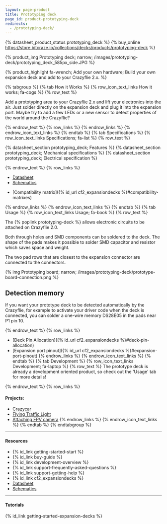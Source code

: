```yaml
---
layout: page-product
title: Prototyping deck
page_id: product-prototyping-deck
redirects:
  - /prototyping-deck/
---
```


{% datasheet_product_status prototyping_deck %}
{% buy_online https://store.bitcraze.io/collections/decks/products/prototyping-deck %}

{% product_img Prototyping deck; narrow;
/images/prototyping-deck/prototyping_deck_585px_side.JPG
%}

{% product_highlight
fa-wrench;
Add your own hardware;
Build your own expansion deck and add to your Crazyflie 2.x.
%}

{% tabgroup %}
{% tab How it Works %}
{% row_icon_text_links How it works; fa-cogs %}
{% row_text %}

Add a prototyping area to your Crazyflie 2.x and lift your electronics
into the air. Just solder directly on the expansion deck and plug it
into the expansion port. Maybe try to add a few LEDs or a new sensor to detect
properties of the world around the Crazyflie?

{% endrow_text %}
{% row_links %}
{% endrow_links %}
{% endrow_icon_text_links %}
{% endtab %}
{% tab Specifications %}
{% row_icon_text_links Specifications; fa-list %}
{% row_text %}

{% datasheet_section prototyping_deck; Features %}
{% datasheet_section prototyping_deck; Mechanical specifications %}
{% datasheet_section prototyping_deck; Electrical specification %}


{% endrow_text %}
{% row_links %}

- [Datasheet](/documentation/hardware/prototyping_deck/prototyping_deck-datasheet.pdf)
- [Schematics](/documentation/hardware/prototyping_deck/prototyping-revb.pdf)
* [Compatibility matrix]({% id_url cf2_expansiondecks %}#compatibility-matrixes)

{% endrow_links %}
{% endrow_icon_text_links %}
{% endtab %}
{% tab Usage %}
{% row_icon_text_links Usage; fa-book %}
{% row_text %}


The {% poplink prototyping-deck %} allows electronic circuits to be attached on Crazyflie 2.0.

Both through holes and SMD components can be soldered to the deck. The shape of the pads makes it possible to solder SMD capacitor and resistor which saves space and weight.

The two pad rows that are closest to the expansion connector are connected to the connectors.

{% img Prototyping board; narrow; /images/prototyping-deck/prototype-board-connection.png %}

## Detection memory
If you want your prototype deck to be detected automatically by the Crazyflie, for example to activate your driver code when the deck is connected, you can solder a one-wire memory DS28E05 in the pads near P1 pin 10.

{% endrow_text %}
{% row_links %}
* [Deck Pin Allocation]({% id_url cf2_expansiondecks %}#deck-pin-allocation)
* [Expansion port pinout]({% id_url cf2_expansiondecks %}#expansion-port-pinout)
{% endrow_links %}
{% endrow_icon_text_links %}
{% endtab %}
{% tab Development %}
{% row_icon_text_links Development;  fa-laptop %}
{% row_text %}
The prototype deck is already a development oriented product, so check out the 'Usage' tab for more details!

{% endrow_text %}
{% row_links %}
#### Projects:
* [Crazycar](https://www.hackster.io/evoggy/crazycar-3c14b6)
* [Flying Traffic Light](https://www.hackster.io/evoggy/flying-traffic-light-8be87d)
* [Attaching FPV camera](https://www.hackster.io/fredg/crazyflie-2-0-fpv-setup-d2fc25)
{% endrow_links %}
{% endrow_icon_text_links %}
{% endtab %}
{% endtabgroup %}

---

#### Resources

- {% id_link getting-started-start %}
- {% id_link buy-guide %}
- {% id_link development-overview %}
- {% id_link support-frequently-asked-questions %}
- {% id_link support-getting-help %}
- {% id_link cf2_expansiondecks %}
- [Datasheet](/documentation/hardware/prototyping_deck/prototyping_deck-datasheet.pdf)
- [Schematics](/documentation/hardware/prototyping_deck/prototyping-revb.pdf)

---

#### Tutorials

{% id_link getting-started-expansion-decks %}
